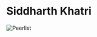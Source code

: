 # Siddharth Khatri

![Peerlist](https://peerlist-readme-badge.herokuapp.com/api/siddxharth?style=for-the-badge)
